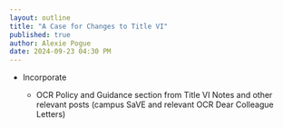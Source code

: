 ```yaml
---
layout: outline
title: "A Case for Changes to Title VI"
published: true
author: Alexie Pogue
date: 2024-09-23 04:30 PM
---
```


- Incorporate 

	- OCR Policy and Guidance section from Title VI Notes and other relevant posts (campus SaVE and relevant OCR Dear Colleague Letters)
